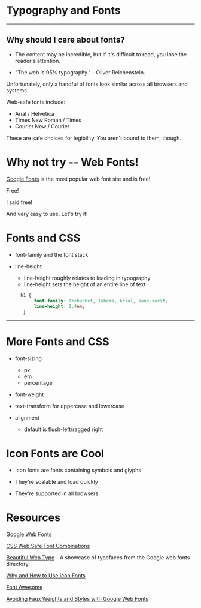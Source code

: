# Typography and Fonts

---

## Why should I care about fonts?

* The content may be incredible, but if it's difficult to read, you lose the reader's attention.

* "The web is 95% typography." - Oliver Reichenstein.

Unfortunately, only a handful of fonts look similar across all browsers and systems.

Web-safe fonts include:
  * Arial / Helvetica
  * Times New Roman / Times
  * Courier New / Courier

These are safe choices for legibility. You aren't bound to them, though.

# Why not try -- Web Fonts!

[Google Fonts](https://www.google.com/fonts) is the most popular web font site and is free!

Free!

I said free!

And very easy to use. Let's try it!

# Fonts and CSS

* font-family and the font stack

* line-height
  * line-height roughly relates to leading in typography
  * line-height sets the height of an entire line of text

  ```css
    h1 {
	     font-family: Trebuchet, Tahoma, Arial, sans-serif;
	     line-height: 1.4em;
     }
  ```
---

# More Fonts and CSS

* font-sizing
  * px
  * em
  * percentage

* font-weight

* text-transform for uppercase and lowercase

* alignment
  * default is flush-left/ragged right

# Icon Fonts are Cool

  * Icon fonts are fonts containing symbols and glyphs

  * They're scalable and load quickly

  * They're supported in all browsers

# Resources
[Google Web Fonts](http://www.google.com/fonts)

[CSS Web Safe Font Combinations](http://www.w3schools.com/cssref/css_websafe_fonts.asp)

[Beautiful Web Type](http://hellohappy.org/beautiful-web-type/) - A showcase of typefaces from the Google web fonts directory.

[Why and How to Use Icon Fonts](http://www.vanseodesign.com/web-design/icon-fonts/)

[Font Awesome](http://fortawesome.github.io/Font-Awesome/)

[Avoiding Faux Weights and Styles with Google Web Fonts](http://www.smashingmagazine.com/2012/07/11/avoiding-faux-weights-styles-google-web-fonts/)
